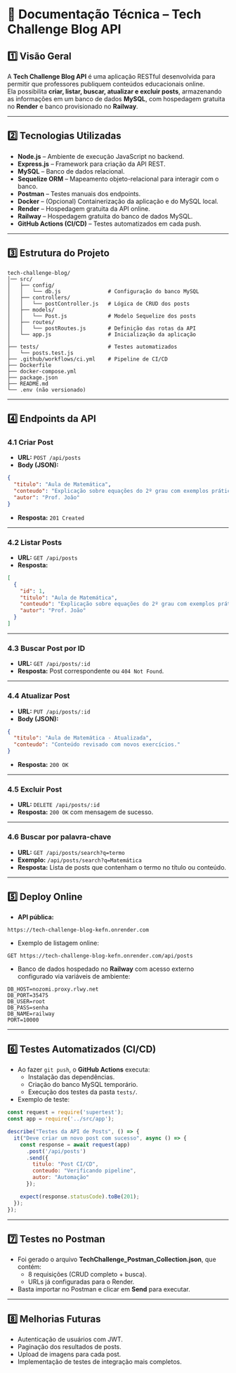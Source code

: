 
# 📄 Documentação Técnica – Tech Challenge Blog API

## 1️⃣ Visão Geral

A **Tech Challenge Blog API** é uma aplicação RESTful desenvolvida para permitir que professores publiquem conteúdos educacionais online.  
Ela possibilita **criar, listar, buscar, atualizar e excluir posts**, armazenando as informações em um banco de dados **MySQL**, com hospedagem gratuita no **Render** e banco provisionado no **Railway**.

---

## 2️⃣ Tecnologias Utilizadas

- **Node.js** – Ambiente de execução JavaScript no backend.  
- **Express.js** – Framework para criação da API REST.  
- **MySQL** – Banco de dados relacional.  
- **Sequelize ORM** – Mapeamento objeto-relacional para interagir com o banco.  
- **Postman** – Testes manuais dos endpoints.  
- **Docker** – (Opcional) Containerização da aplicação e do MySQL local.  
- **Render** – Hospedagem gratuita da API online.  
- **Railway** – Hospedagem gratuita do banco de dados MySQL.  
- **GitHub Actions (CI/CD)** – Testes automatizados em cada push.

---

## 3️⃣ Estrutura do Projeto

```
tech-challenge-blog/
│── src/
│   ├── config/
│   │   └── db.js               # Configuração do banco MySQL
│   ├── controllers/
│   │   └── postController.js   # Lógica de CRUD dos posts
│   ├── models/
│   │   └── Post.js             # Modelo Sequelize dos posts
│   ├── routes/
│   │   └── postRoutes.js       # Definição das rotas da API
│   └── app.js                  # Inicialização da aplicação
│
├── tests/                      # Testes automatizados
│   └── posts.test.js
├── .github/workflows/ci.yml    # Pipeline de CI/CD
├── Dockerfile
├── docker-compose.yml
├── package.json
├── README.md
└── .env (não versionado)
```

---

## 4️⃣ Endpoints da API

### 4.1 Criar Post
- **URL:** `POST /api/posts`
- **Body (JSON):**
```json
{
  "titulo": "Aula de Matemática",
  "conteudo": "Explicação sobre equações do 2º grau com exemplos práticos.",
  "autor": "Prof. João"
}
```
- **Resposta:** `201 Created`

---

### 4.2 Listar Posts
- **URL:** `GET /api/posts`
- **Resposta:**
```json
[
  {
    "id": 1,
    "titulo": "Aula de Matemática",
    "conteudo": "Explicação sobre equações do 2º grau com exemplos práticos.",
    "autor": "Prof. João"
  }
]
```

---

### 4.3 Buscar Post por ID
- **URL:** `GET /api/posts/:id`
- **Resposta:** Post correspondente ou `404 Not Found`.

---

### 4.4 Atualizar Post
- **URL:** `PUT /api/posts/:id`
- **Body (JSON):**
```json
{
  "titulo": "Aula de Matemática - Atualizada",
  "conteudo": "Conteúdo revisado com novos exercícios."
}
```
- **Resposta:** `200 OK`

---

### 4.5 Excluir Post
- **URL:** `DELETE /api/posts/:id`
- **Resposta:** `200 OK` com mensagem de sucesso.

---

### 4.6 Buscar por palavra-chave
- **URL:** `GET /api/posts/search?q=termo`
- **Exemplo:** `/api/posts/search?q=Matemática`
- **Resposta:** Lista de posts que contenham o termo no título ou conteúdo.

---

## 5️⃣ Deploy Online

- **API pública:**  
```
https://tech-challenge-blog-kefn.onrender.com
```
- Exemplo de listagem online:
```
GET https://tech-challenge-blog-kefn.onrender.com/api/posts
```

- Banco de dados hospedado no **Railway** com acesso externo configurado via variáveis de ambiente:
```
DB_HOST=nozomi.proxy.rlwy.net
DB_PORT=35475
DB_USER=root
DB_PASS=senha
DB_NAME=railway
PORT=10000
```

---

## 6️⃣ Testes Automatizados (CI/CD)

- Ao fazer `git push`, o **GitHub Actions** executa:
  - Instalação das dependências.
  - Criação do banco MySQL temporário.
  - Execução dos testes da pasta `tests/`.
- Exemplo de teste:
```js
const request = require('supertest');
const app = require('../src/app');

describe("Testes da API de Posts", () => {
  it("Deve criar um novo post com sucesso", async () => {
    const response = await request(app)
      .post('/api/posts')
      .send({
        titulo: "Post CI/CD",
        conteudo: "Verificando pipeline",
        autor: "Automação"
      });

    expect(response.statusCode).toBe(201);
  });
});
```

---

## 7️⃣ Testes no Postman

- Foi gerado o arquivo **TechChallenge_Postman_Collection.json**, que contém:
  - 8 requisições (CRUD completo + busca).  
  - URLs já configuradas para o Render.  
- Basta importar no Postman e clicar em **Send** para executar.

---

## 8️⃣ Melhorias Futuras

- Autenticação de usuários com JWT.  
- Paginação dos resultados de posts.  
- Upload de imagens para cada post.  
- Implementação de testes de integração mais completos.

